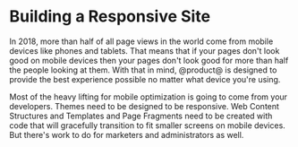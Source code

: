 # Building a Responsive Site

In 2018, more than half of all page views in the world come from mobile devices 
like phones and tablets. That means that if your pages don't look good on 
mobile devices then your pages don't look good for more than half the people 
looking at them. With that in mind, @product@ is designed to provide the best 
experience possible no matter what device you're using.

Most of the heavy lifting for mobile optimization is going to come from your 
developers. Themes need to be designed to be responsive. Web Content 
Structures and Templates and Page Fragments need to be created with code that 
will gracefully transition to fit smaller screens on mobile devices. But 
there's work to do for marketers and administrators as well.
